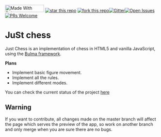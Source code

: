 <a href="https://bulma.io"><img src="https://bulma.io/images/made-with-bulma.png" width="128px" height="24px" alt="Made With Bulma"></a>
[![star this repo](http://githubbadges.com/star.svg?user=silvericarus&repo=just-chess&style=flat)](https://github.com/silver-icarus/just-chess)
[![fork this repo](http://githubbadges.com/fork.svg?user=silvericarus&repo=just-chess&style=flat)](https://github.com/silvericarus/just-chess/fork)[![Gitter](https://badges.gitter.im/just-chess/community.svg)](https://gitter.im/just-chess/community?utm_source=badge&utm_medium=badge&utm_campaign=pr-badge)[![Open Issues](http://githubbadges.herokuapp.com/silvericarus/just-chess/issues.svg?style=flat)](https://github.com/silvericarus/just-chess/issues)[![PRs Welcome](https://img.shields.io/badge/PRs-welcome-brightgreen.svg?style=flat-square)](https://github.com/silvericarus/just-chess/blob/master/CONTRIBUTING.md)
# JuSt chess
Just Chess is an implementation of chess in HTML5 and vanilla JavaScript, using the [
Bulma framework](https://www.bulma.io).

**Plans**

 - Implement basic figure movement.
 - Implement all the rules.
 - Implement different modes.

You can check the current status of the project [here](https://silvericarus.github.io/just-chess/)

## Warning
If you want to contribute, all changes made on the master branch will affect the page which serves the preview of the app, so work on another branch and only merge when you are sure there are no bugs.
